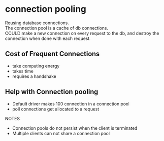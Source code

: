 # connection pooling
Reusing database connections.  
The connection pool is a cache of db connections.  
COULD make a new connection on every request to the db, and destroy the connection when done with each request.  

## Cost of Frequent Connections
- take computing energy
- takes time
- requires a handshake

## Help with Connection pooling
- Default driver makes 100 connection in a connection pool
- poll connections get allocated to a request

NOTES
- Connection pools do not persist when the client is terminated
- Multiple clients can not share a connection pool